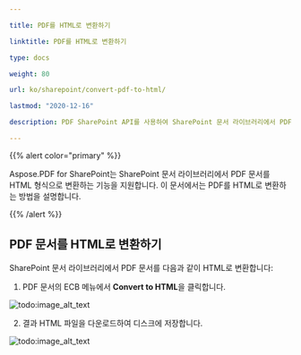 ```yaml
---

title: PDF를 HTML로 변환하기

linktitle: PDF를 HTML로 변환하기

type: docs

weight: 80

url: ko/sharepoint/convert-pdf-to-html/

lastmod: "2020-12-16"

description: PDF SharePoint API를 사용하여 SharePoint 문서 라이브러리에서 PDF 문서를 HTML 형식으로 변환할 수 있습니다.

---
```




{{% alert color="primary" %}}



Aspose.PDF for SharePoint는 SharePoint 문서 라이브러리에서 PDF 문서를 HTML 형식으로 변환하는 기능을 지원합니다. 이 문서에서는 PDF를 HTML로 변환하는 방법을 설명합니다.



{{% /alert %}}



## **PDF 문서를 HTML로 변환하기**



SharePoint 문서 라이브러리에서 PDF 문서를 다음과 같이 HTML로 변환합니다:



1. PDF 문서의 ECB 메뉴에서 **Convert to HTML**을 클릭합니다.



![todo:image_alt_text](convert-pdf-to-html_1.png)



2. 결과 HTML 파일을 다운로드하여 디스크에 저장합니다.



![todo:image_alt_text](convert-pdf-to-html_2.png)